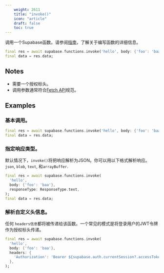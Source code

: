 ```yaml
---
    weight: 2611
    title: "invoke()"
    icon: "article"
    draft: false
    toc: true
---
```


调用一个Supabase函数。请参阅[指南](/docs/app/development_guide/functions/functions)，了解关于编写函数的详细信息。


```dart
final res = await supabase.functions.invoke('hello', body: {'foo': 'baa'});
final data = res.data;
```






## Notes

- 需要一个授权标头。
- 调用参数通常符合[Fetch API](https://developer.mozilla.org/en-US/docs/Web/API/Fetch_API)规范。










## Examples

### 基本调用。



```dart
final res = await supabase.functions.invoke('hello', body: {'foo': 'baa'});
final data = res.data;
```

### 指定响应类型。

默认情况下，`invoke()`将把响应解析为JSON。你可以用以下格式解析响应。`json`, `blob`, `text`, 和`arrayBuffer`.


```dart
final res = await supabase.functions.invoke(
  'hello',
  body: {'foo': 'baa'},
  responseType: ResponseType.text,
);
final data = res.data;
```

### 解析自定义头信息。

任何 `headers信息`都将被传递给该函数。一个常见的模式是将登录用户的JWT令牌作为授权标头传递。


```dart
final res = await supabase.functions.invoke(
  'hello',
  body: {'foo': 'baa'},
  headers: {
    'Authorization': 'Bearer ${supabase.auth.currentSession?.accessToken}'
  },
);
```